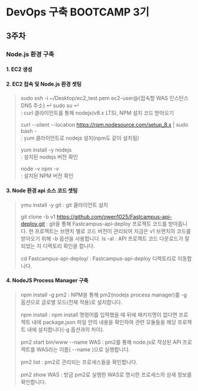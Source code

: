 # DevOps 구축 BOOTCAMP 3기
## 3주차

### Node.js 환경 구축

#### 1. EC2 생성

#### 2. EC2 접속 및 Node.js 환경 셋팅

> sudo ssh -i ~/Desktop/ec2_test.pem ec2-user@{접속할 WAS 인스턴스 DNS 주소} ↵ sudo su ↵  
> : curl 클라이언트를 통해 nodejs(v8.x LTS), NPM 설치 코드 받아오기
> 
> curl --silent --location https://rpm.nodesource.com/setup_8.x | sudo bash -  
> : yum 클라이언트로 nodejs 설치(npm도 같이 설치됨)
>
> yum install -y nodejs  
> : 설치된 nodejs 버전 확인
>
> node -v npm -v  
> : 설치된 NPM 버전 확인 

#### 3. Node 환경 api 소스 코드 셋팅

> ymu install -y git
> : git 클라이언트 설치
> 
> git clone -b v1 https://github.com/owen1025/Fastcampus-api-deploy.git
> : git을 통해 Fastcampus-api-deploy 프로젝트 코드를 받아옵니다. 현 프로젝트는 브랜치 별로 코드 버전이
>   관리되어 지금은 v1 브랜치의 코드를 받아오기 위해 -b 옵션을 사용합니다.
> ls -al
> : API 프로젝트 코드 다운로드가 잘 되었는 지 디렉토리 확인을 합니다.
> 
> cd Fastcampus-api-deploy/
> : Fastcampus-api-deploy 디렉토리로 이동합니다.

#### 4. NodeJS Process Manager 구축

> npm install -g pm2
> : NPM을 통해 pm2(nodejs process manager)를 -g 옵션으로 글로벌 모드(전체 적용)로 설치합니다.
> 
> npm install
> : npm install 명령어를 입력했을 때 뒤에 패키지명이 없다면 프로젝트 내에 package.json 파일 안의 내용을
>   확인하여 관련 모듈들을 해당 프로젝트 내에 설치합니다(-g 옵션과의 차이).
> 
> pm2 start bin/www --name WAS
>  : pm2를 통해 node.js로 작성된 API 프로젝트를 WAS라는 이름( --name )으로 실행합니다.
> 
> pm2 list
> : pm2로 관리되는 프로세스들을 확인합니다.
> 
> pm2 show WAS
> : 방금 pm2로 실행한 WAS로 명시한 프로세스의 상세 정보를 확인합니다.
> 

